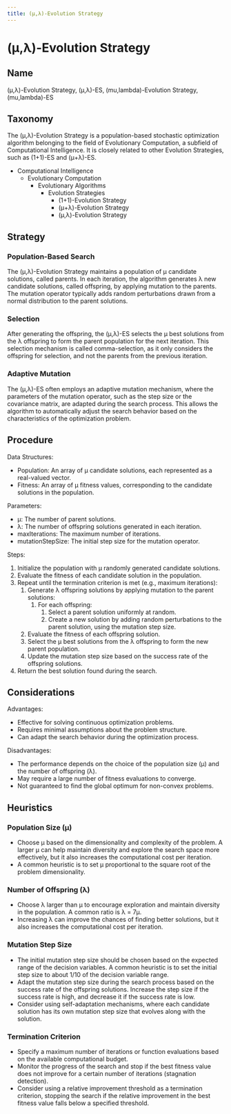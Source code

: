 ```yaml
---
title: (μ,λ)-Evolution Strategy
---
```

# (μ,λ)-Evolution Strategy

## Name

(μ,λ)-Evolution Strategy, (μ,λ)-ES, (mu,lambda)-Evolution Strategy, (mu,lambda)-ES

## Taxonomy

The (μ,λ)-Evolution Strategy is a population-based stochastic optimization algorithm belonging to the field of Evolutionary Computation, a subfield of Computational Intelligence. It is closely related to other Evolution Strategies, such as (1+1)-ES and (μ+λ)-ES.

- Computational Intelligence
  - Evolutionary Computation
    - Evolutionary Algorithms
      - Evolution Strategies
        - (1+1)-Evolution Strategy
        - (μ+λ)-Evolution Strategy
        - (μ,λ)-Evolution Strategy

## Strategy

### Population-Based Search

The (μ,λ)-Evolution Strategy maintains a population of μ candidate solutions, called parents. In each iteration, the algorithm generates λ new candidate solutions, called offspring, by applying mutation to the parents. The mutation operator typically adds random perturbations drawn from a normal distribution to the parent solutions.

### Selection

After generating the offspring, the (μ,λ)-ES selects the μ best solutions from the λ offspring to form the parent population for the next iteration. This selection mechanism is called comma-selection, as it only considers the offspring for selection, and not the parents from the previous iteration.

### Adaptive Mutation

The (μ,λ)-ES often employs an adaptive mutation mechanism, where the parameters of the mutation operator, such as the step size or the covariance matrix, are adapted during the search process. This allows the algorithm to automatically adjust the search behavior based on the characteristics of the optimization problem.

## Procedure

Data Structures:
- Population: An array of μ candidate solutions, each represented as a real-valued vector.
- Fitness: An array of μ fitness values, corresponding to the candidate solutions in the population.

Parameters:
- μ: The number of parent solutions.
- λ: The number of offspring solutions generated in each iteration.
- maxIterations: The maximum number of iterations.
- mutationStepSize: The initial step size for the mutation operator.

Steps:
1. Initialize the population with μ randomly generated candidate solutions.
2. Evaluate the fitness of each candidate solution in the population.
3. Repeat until the termination criterion is met (e.g., maximum iterations):
   1. Generate λ offspring solutions by applying mutation to the parent solutions:
      1. For each offspring:
         1. Select a parent solution uniformly at random.
         2. Create a new solution by adding random perturbations to the parent solution, using the mutation step size.
   2. Evaluate the fitness of each offspring solution.
   3. Select the μ best solutions from the λ offspring to form the new parent population.
   4. Update the mutation step size based on the success rate of the offspring solutions.
4. Return the best solution found during the search.

## Considerations

Advantages:
- Effective for solving continuous optimization problems.
- Requires minimal assumptions about the problem structure.
- Can adapt the search behavior during the optimization process.

Disadvantages:
- The performance depends on the choice of the population size (μ) and the number of offspring (λ).
- May require a large number of fitness evaluations to converge.
- Not guaranteed to find the global optimum for non-convex problems.

## Heuristics

### Population Size (μ)

- Choose μ based on the dimensionality and complexity of the problem. A larger μ can help maintain diversity and explore the search space more effectively, but it also increases the computational cost per iteration.
- A common heuristic is to set μ proportional to the square root of the problem dimensionality.

### Number of Offspring (λ)

- Choose λ larger than μ to encourage exploration and maintain diversity in the population. A common ratio is λ = 7μ.
- Increasing λ can improve the chances of finding better solutions, but it also increases the computational cost per iteration.

### Mutation Step Size

- The initial mutation step size should be chosen based on the expected range of the decision variables. A common heuristic is to set the initial step size to about 1/10 of the decision variable range.
- Adapt the mutation step size during the search process based on the success rate of the offspring solutions. Increase the step size if the success rate is high, and decrease it if the success rate is low.
- Consider using self-adaptation mechanisms, where each candidate solution has its own mutation step size that evolves along with the solution.

### Termination Criterion

- Specify a maximum number of iterations or function evaluations based on the available computational budget.
- Monitor the progress of the search and stop if the best fitness value does not improve for a certain number of iterations (stagnation detection).
- Consider using a relative improvement threshold as a termination criterion, stopping the search if the relative improvement in the best fitness value falls below a specified threshold.